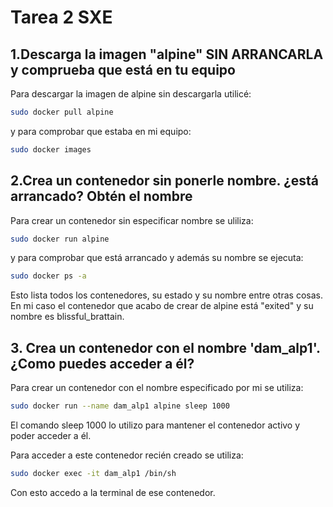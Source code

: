 # Tarea 2 SXE

## 1.Descarga la imagen "alpine" SIN ARRANCARLA y comprueba que está en tu equipo

Para descargar la imagen de alpine sin descargarla utilicé:
```bash
sudo docker pull alpine
```
y para comprobar que estaba en mi equipo: 
```bash
sudo docker images
```
## 2.Crea un contenedor sin ponerle nombre. ¿está arrancado? Obtén el nombre

Para crear un contenedor sin especificar nombre se uliliza:
```bash
sudo docker run alpine
```
y para comprobar que está arrancado y además su nombre se ejecuta: 
```bash
sudo docker ps -a
```
Esto lista todos los contenedores, su estado y su nombre entre otras cosas.
En mi caso el contenedor que acabo de crear de alpine está "exited" y su nombre es blissful_brattain.

## 3. Crea un contenedor con el nombre 'dam_alp1'. ¿Como puedes acceder a él?

Para crear un contenedor con el nombre especificado por mi se utiliza:
```bash
sudo docker run --name dam_alp1 alpine sleep 1000
```
El comando sleep 1000 lo utilizo para mantener el contenedor activo y poder acceder a él.

Para acceder a este contenedor recién creado se utiliza:
```bash
sudo docker exec -it dam_alp1 /bin/sh
```
Con esto accedo a la terminal de ese contenedor.
